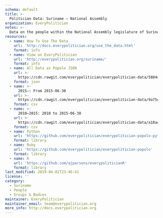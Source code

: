 ```yaml
---
schema: default
title: >-
  Politician Data: Suriname — National Assembly
organization: EveryPolitician
notes: >-
  Data on the people within the National Assembly legislature of Suriname.
resources:
  - name: How To Use The Data
    url: 'http://docs.everypolitician.org/use_the_data.html'
    format: info
  - name: View on EveryPolitician
    url: 'http://everypolitician.org/suriname/'
    format: info
  - name: All Data as Popolo JSON
    url: >-
      https://cdn.rawgit.com/everypolitician/everypolitician-data/58044d8b77309b74b3557e8014656d5ab2b4a198/data/Suriname/Assembly/ep-popolo-v1.0.json
    format: json
  - name: >-
      2015–: From 2015-06-30
    url: >-
      https://cdn.rawgit.com/everypolitician/everypolitician-data/9a75c94fb3f01a45e5616242dec9743ba96f137f/data/Suriname/Assembly/term-2015.csv
    format: csv
  - name: >-
      2010–2015: 2010 to 2015-06-30
    url: >-
      https://cdn.rawgit.com/everypolitician/everypolitician-data/a18ac7d6c9e79dc8ee2843423450fe329ebbd5c2/data/Suriname/Assembly/term-2010.csv
    format: csv
  - name: Python
    url: 'https://github.com/everypolitician/everypolitician-popolo-python'
    format: library
  - name: Ruby
    url: 'https://github.com/everypolitician/everypolitician-popolo'
    format: library
  - name: R
    url: 'https://github.com/ajparsons/everypoliticianR'
    format: library
last_modified: 2019-04-01T23:46:41
license: ''
category:
  - Suriname
  - People
  - Groups & Bodies
maintainer: EveryPolitician
maintainer_email: team@everypolitician.org
more_info: http://docs.everypolitician.org
---
```


